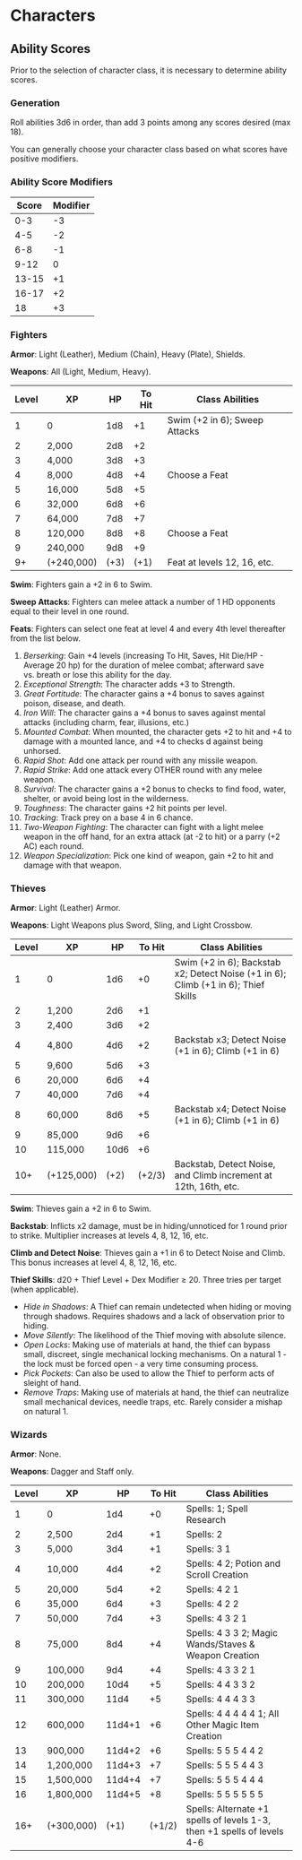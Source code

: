# Characters

## Ability Scores

Prior to the selection of character class, it is necessary to determine ability scores.

### Generation

Roll abilities 3d6 in order, than add 3 points among any scores desired (max 18). 

You can generally choose your character class based on what scores have positive modifiers.

### Ability Score Modifiers

|Score   |Modifier|
|--------|---|
|0-3     |-3 |
|4-5     |-2 |
|6-8     |-1 | 
|9-12    | 0 |
|13-15   |+1 |
|16-17   |+2 |
|18      |+3 |

### Fighters

**Armor**: Light (Leather), Medium (Chain), Heavy (Plate), Shields.

**Weapons**: All (Light, Medium, Heavy).

  |Level   |XP           |HP     |To Hit   |Class Abilities|
  |------- |------------ |------ |-------- |-------------------------------|
  |1       |0            |1d8    |+1       |Swim (+2 in 6); Sweep Attacks|
  |2       |2,000        |2d8    |+2       ||
  |3       |4,000        |3d8    |+3       ||
  |4       |8,000        |4d8    |+4       |Choose a Feat|
  |5       |16,000       |5d8    |+5       ||
  |6       |32,000       |6d8    |+6       ||
  |7       |64,000       |7d8    |+7       ||
  |8       |120,000      |8d8    |+8       |Choose a Feat|
  |9       |240,000      |9d8    |+9       ||
  |9+      |(+240,000)   |(+3)   |(+1)     |Feat at levels 12, 16, etc.|

**Swim**: Fighters gain a +2 in 6 to Swim.

**Sweep Attacks**: Fighters can melee attack a number of 1 HD opponents equal to their level in one round.

**Feats**: Fighters can select one feat at level 4 and every 4th level thereafter from the list below.

1.  *Berserking*: Gain +4 levels (increasing To Hit, Saves, Hit Die/HP - Average 20 hp) for the duration of melee combat; afterward save vs. breath or lose this ability for the day.
2.  *Exceptional Strength*: The character adds +3 to Strength.
3.  *Great Fortitude*: The character gains a +4 bonus to saves against poison, disease, and death.
4.  *Iron Will*: The character gains a +4 bonus to saves against mental attacks (including charm, fear, illusions, etc.)
5.  *Mounted Combat*: When mounted, the character gets +2 to hit and +4 to damage with a mounted lance, and +4 to checks d against being unhorsed.
6.  *Rapid Shot*: Add one attack per round with any missile weapon.
7.  *Rapid Strike*: Add one attack every OTHER round with any melee weapon.
8.  *Survival*: The character gains a +2 bonus to checks to find food, water, shelter, or avoid being lost in the wilderness.
9.  *Toughness*: The character gains +2 hit points per level.
10. *Tracking*: Track prey on a base 4 in 6 chance.
11. *Two-Weapon Fighting*: The character can fight with a light melee weapon in the off hand, for an extra attack (at -2 to hit) or a parry (+2 AC) each round.
12. *Weapon Specialization*: Pick one kind of weapon, gain +2 to hit and damage with that weapon.

### Thieves

**Armor**: Light (Leather) Armor.

**Weapons**: Light Weapons plus Sword, Sling, and Light Crossbow.

  |Level   |XP           |HP     |To Hit   |Class Abilities|
  |------- |------------ |------ |-------- |--------------------------------------------------|
  |1       |0            |1d6    |+0       |Swim (+2 in 6); Backstab x2; Detect Noise (+1 in 6); Climb (+1 in 6); Thief Skills|
  |2       |1,200        |2d6    |+1       ||
  |3       |2,400        |3d6    |+2       ||
  |4       |4,800        |4d6    |+2       |Backstab x3; Detect Noise (+1 in 6); Climb (+1 in 6)|
  |5       |9,600        |5d6    |+3       ||
  |6       |20,000       |6d6    |+4       ||
  |7       |40,000       |7d6    |+4       ||
  |8       |60,000       |8d6    |+5       |Backstab x4; Detect Noise (+1 in 6); Climb (+1 in 6)|
  |9       |85,000       |9d6    |+6       ||
  |10      |115,000      |10d6   |+6       ||
  |10+     |(+125,000)   |(+2)   |(+2/3)   |Backstab, Detect Noise, and Climb increment at 12th, 16th, etc.|

**Swim**: Thieves gain a +2 in 6 to Swim.

**Backstab**: Inflicts x2 damage, must be in hiding/unnoticed for 1 round prior to strike. Multiplier increases at levels 4, 8, 12, 16, etc.

**Climb and Detect Noise**: Thieves gain a +1 in 6 to Detect Noise and Climb. This bonus increases at level 4, 8, 12, 16, etc.

**Thief Skills**: d20 + Thief Level + Dex Modifier ≥ 20. Three tries per target (when applicable).

- *Hide in Shadows*: A Thief can remain undetected when hiding or moving through shadows. Requires shadows and a lack of observation prior to hiding.
- *Move Silently*: The likelihood of the Thief moving with absolute silence.
- *Open Locks*: Making use of materials at hand, the thief can bypass small, discreet, single mechanical locking mechanisms. On a natural 1 - the lock must be forced open - a very time consuming process.
- *Pick Pockets*: Can also be used to allow the Thief to perform acts of sleight of hand.
- *Remove Traps*: Making use of materials at hand, the thief can neutralize small mechanical devices, needle traps, etc. Rarely consider a mishap on natural 1.

### Wizards

**Armor**: None.

**Weapons**: Dagger and Staff only.

  |Level   |XP           |HP       |To Hit   |Class Abilities|
  |------- |------------ |-------- |-------- |-----------------------------------------------|
  |1       |0            |1d4      |+0       |Spells: 1; Spell Research|
  |2       |2,500        |2d4      |+1       |Spells: 2|
  |3       |5,000        |3d4      |+1       |Spells: 3 1|
  |4       |10,000       |4d4      |+2       |Spells: 4 2; Potion and Scroll Creation|
  |5       |20,000       |5d4      |+2       |Spells: 4 2 1|
  |6       |35,000       |6d4      |+3       |Spells: 4 2 2|
  |7       |50,000       |7d4      |+3       |Spells: 4 3 2 1|
  |8       |75,000       |8d4      |+4       |Spells: 4 3 3 2; Magic Wands/Staves & Weapon Creation|
  |9       |100,000      |9d4      |+4       |Spells: 4 3 3 2 1|
  |10      |200,000      |10d4     |+5       |Spells: 4 4 3 3 2|
  |11      |300,000      |11d4     |+5       |Spells: 4 4 4 3 3|
  |12      |600,000      |11d4+1   |+6       |Spells: 4 4 4 4 4 1; All Other Magic Item Creation|
  |13      |900,000      |11d4+2   |+6       |Spells: 5 5 5 4 4 2|
  |14      |1,200,000    |11d4+3   |+7       |Spells: 5 5 5 4 4 3|
  |15      |1,500,000    |11d4+4   |+7       |Spells: 5 5 5 4 4 4|
  |16      |1,800,000    |11d4+5   |+8       |Spells: 5 5 5 5 5 5|
  |16+     |(+300,000)   |(+1)     |(+1/2)   |Spells: Alternate +1 spells of levels 1-3, then +1 spells of levels 4-6|

